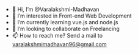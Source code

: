 - 👋 Hi, I’m @Varalakshmi-Madhavan
- 👀 I’m interested in Front-end Web Development
- 🌱 I’m currently learning vue.js and node.js
- 💞️ I’m looking to collaborate on Freelancing
- 📫 How to reach me? Send a mail to varalakshmimadhavan96@gmail.com

<!---
Varalakshmi-Madhavan/Varalakshmi-Madhavan is a ✨ special ✨ repository because its `README.md` (this file) appears on your GitHub profile.
You can click the Preview link to take a look at your changes.
--->
